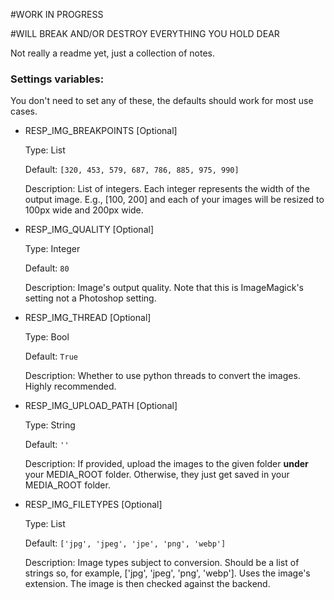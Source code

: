 #WORK IN PROGRESS

#WILL BREAK AND/OR DESTROY EVERYTHING YOU HOLD DEAR



Not really a readme yet, just a collection of notes.

### Settings variables:

You don't need to set any of these, the defaults should work for most use cases.

* RESP_IMG_BREAKPOINTS [Optional]

    Type: List

    Default: ``[320, 453, 579, 687, 786, 885, 975, 990]``

    Description: List of integers. Each integer represents the width of the output image. E.g., [100, 200] and each of your images will be resized to 100px wide and 200px wide.

* RESP_IMG_QUALITY [Optional]

    Type: Integer

    Default: ``80``

    Description: Image's output quality. Note that this is ImageMagick's setting not a Photoshop setting.

* RESP_IMG_THREAD [Optional]

    Type: Bool

    Default: ``True``

    Description: Whether to use python threads to convert the images. Highly recommended.

* RESP_IMG_UPLOAD_PATH [Optional]

    Type: String

    Default: ``''``

    Description: If provided, upload the images to the given folder **under** your MEDIA_ROOT folder. Otherwise, they just get saved in your MEDIA_ROOT folder.

* RESP_IMG_FILETYPES [Optional]

    Type: List

    Default: ``['jpg', 'jpeg', 'jpe', 'png', 'webp']``

    Description: Image types subject to conversion. Should be a list of strings so, for example, ['jpg', 'jpeg', 'png', 'webp']. Uses the image's extension. The image is then checked against the backend.